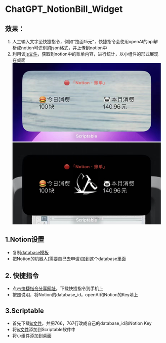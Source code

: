 # ChatGPT_NotionBill_Widget
## 效果：
  1. 人工输入文字至快捷指令，例如“拉面15元”，快捷指令会使用openAI的api解析成notion可识别的json格式，并上传到notion中
  2. 利用该[js文件](Notion记账.js)，获取到notion中的账单内容，进行统计，以小组件的形式展现在桌面
![效果图1](https://github.com/msk397/ChatGPT_NotionBill_Widget/blob/main/lightWidget.jpg "浅色模式下效果")
![效果图2](https://github.com/msk397/ChatGPT_NotionBill_Widget/blob/main/darkWidget.jpg "深色模式下效果")
## 1.Notion设置
* 复制[database模板](https://msk397.notion.site/e7080a3f84e4475b92d75599c4a5abdb?v=485d7cecb2db4b25b70758d5cceca2d8)
* 把Notion的机器人(需要自己去申请)加到这个database里面

## 2. 快捷指令
* 点击[快捷指令分享网址](https://www.icloud.com/shortcuts/e6d97dd072f34937823c00823203fcd6)，下载快捷指令到手机上
* 按照说明，将Notion的database_id，openAI和Notion的Key填上

## 3.Scriptable
* 首先下载[js文件](Notion记账.js)，并把766，767行改成自己的database_id和Notion Key
* 将[js文件](Notion记账.js)添加到Scriptable软件中
* 将小组件添加到桌面
